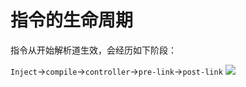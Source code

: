 # 指令的生命周期

指令从开始解析道生效，会经历如下阶段：

```Inject```->```compile```->```controller```->```pre-link```->```post-link```
![](directive-lifecycle.png)

